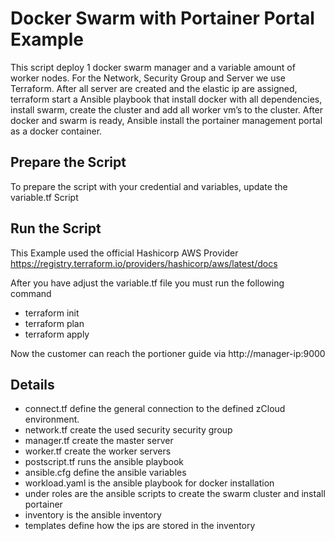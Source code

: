 # Docker Swarm with Portainer Portal Example
This script deploy 1 docker swarm manager and a variable amount of worker nodes.
For the Network, Security Group and Server we use Terraform.
After all server are created and the elastic ip are assigned, terraform start a Ansible playbook that install docker with all dependencies, install swarm, create the cluster and add all worker vm’s to the cluster.
After docker and swarm is ready, Ansible install the portainer management portal as a docker container.

## Prepare the Script
To prepare the script with your credential and variables, update the variable.tf Script


## Run the Script
This Example used the official Hashicorp AWS Provider https://registry.terraform.io/providers/hashicorp/aws/latest/docs

After you have adjust the variable.tf file you must run the following command
- terraform init
- terraform plan
- terraform apply

Now the customer can reach the portioner guide via http://manager-ip:9000

## Details
- connect.tf define the general connection to the defined zCloud environment.
- network.tf create the used security security group
- manager.tf create the master server
- worker.tf create the worker servers
- postscript.tf runs the ansible playbook
- ansible.cfg define the ansible variables
- workload.yaml is the ansible playbook for docker installation
- under roles are the ansible scripts to create the swarm cluster and install portainer
- inventory is the ansible inventory
- templates define how the ips are stored in the inventory
